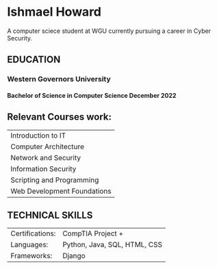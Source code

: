 # Ishmael Howard
A computer sciece student at WGU currently pursuing a career in Cyber Security. 

## EDUCATION
### Western Governors University 
#### Bachelor of Science in Computer Science December 2022

## Relevant Courses work:
||
|----------------- |
|Introduction to IT|
|Computer Architecture|
|Network and Security|
|Information Security|
|Scripting and Programming|
|Web Development Foundations|

## TECHNICAL SKILLS

|||
|------|-------|
|Certifications: |CompTIA Project +|
|Languages:|     Python, Java, SQL, HTML, CSS
|Frameworks:|     Django